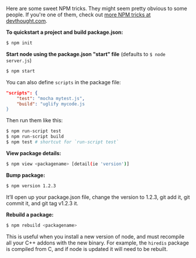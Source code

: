Here are some sweet NPM tricks. <!-- more -->They might seem pretty obvious to some people. If you're one of them, check out [more NPM tricks at devthought.com](http://www.devthought.com/2012/02/17/npm-tricks/).

__To quickstart a project and build package.json:__

````bash
$ npm init
````

__Start node using the package.json "start" file__ (defaults to `$ node server.js`)

````bash
$ npm start
````

You can also define `scripts` in the package file:

````json
"scripts": {
    "test": "mocha mytest.js",
    "build": "uglify mycode.js
}
````
Then run them like this:

````bash
$ npm run-script test
$ npm run-script build
$ npm test # shortcut for `run-script test`
````

__View package details:__

````bash
$ npm view <packagename> [detail(ie 'version')]
````

__Bump package:__

````bash
$ npm version 1.2.3
````

It’ll open up your package.json file, change the version to 1.2.3, git add it, git commit it, and git tag v1.2.3 it.

__Rebuild a package:__

````bash
$ npm rebuild <packagename>
````

This is useful when you install a new version of node, and must recompile all your C++ addons with the new binary. For example, the `hiredis` package is compiled from C, and if node is updated it will need to be rebuilt.